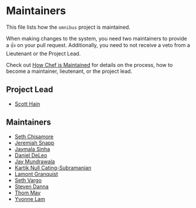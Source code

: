# Maintainers

This file lists how the `omnibus` project is maintained.

When making changes to the system, you need two maintainers to provide a :+1: on your pull request. Additionally, you need to not receive a veto from a Lieutenant or the Project Lead.

Check out [How Chef is Maintained](https://github.com/chef/chef-rfc/blob/master/rfc030-maintenance-policy.md#how-the-project-is-maintained) for details on the process, how to become a maintainer, lieutenant, or the project lead.

## Project Lead

- [Scott Hain](https://github.com/scotthain)

## Maintainers

- [Seth Chisamore](https://github.com/schisamo)
- [Jeremiah Snapp](https://github.com/jeremiahsnapp)
- [Jaymala Sinha](https://github.com/jaymalasinha)
- [Daniel DeLeo](https://github.com/danielsdeleo)
- [Jay Mundrawala](https://github.com/jaym)
- [Kartik Null Cating-Subramanian](https://github.com/ksubrama)
- [Lamont Granquist](https://github.com/lamont-granquist)
- [Seth Vargo](http://github.com/sethvargo)
- [Steven Danna](https://github.com/stevendanna)
- [Thom May](https://github.com/thommay)
- [Yvonne Lam](http://github.com/yzl)
